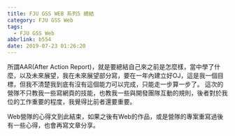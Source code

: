 ```yaml
---
title: FJU GSS WEB 系列5 總結
category: FJU GSS Web
tags:
  - FJU GSS Web
abbrlink: b554
date: 2019-07-23 01:26:20
---
```

所謂AAR(After Action Report)，就是要總結自己來之前是怎麼樣，當中學了什麼，以及未來展望，我在未來展望部分寫，要在一年內建立好OJ，這是我一個目標，但我不清楚我到底有沒有這個能力可以完成，只能走一步算一步了。
這次的營隊不只教我一些寫網頁的技能，也教我一些與開發團隊互動的規則，後者對於我位的工作重要的程度，我覺得比前者還要重要。
<!-- more -->
Web營隊的心得文到此結束，如果之後有Web的作品，或是營隊的專案重寫過後有一些心得，也會再寫文章分享。